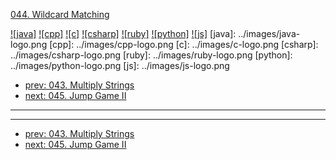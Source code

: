 [044. Wildcard Matching](https://leetcode.com/problems/wildcard-matching/)

[![java]](../java/044-wildcard-matching.md)
[![cpp]](../cpp/044-wildcard-matching.md)
[![c]](../c/044-wildcard-matching.md)
[![csharp]](../csharp/044-wildcard-matching.md)
[![ruby]](../ruby/044-wildcard-matching.md)
[![python]](../python/044-wildcard-matching.md)
[![js]](../js/044-wildcard-matching.md)
[java]: ../images/java-logo.png
[cpp]: ../images/cpp-logo.png
[c]: ../images/c-logo.png
[csharp]: ../images/csharp-logo.png
[ruby]: ../images/ruby-logo.png
[python]: ../images/python-logo.png
[js]: ../images/js-logo.png

- [prev: 043. Multiply Strings](043-multiply-strings.md)
- [next: 045. Jump Game II](045-jump-game-ii.md)

---



---

- [prev: 043. Multiply Strings](043-multiply-strings.md)
- [next: 045. Jump Game II](045-jump-game-ii.md)
